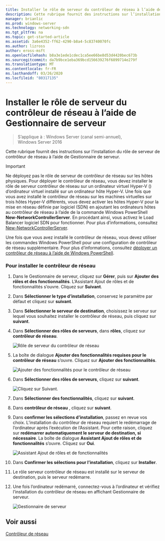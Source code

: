 ```yaml
---
title: Installer le rôle de serveur du contrôleur de réseau à l’aide de Gestionnaire de serveur
description: Cette rubrique fournit des instructions sur l’installation du rôle de serveur de contrôleur de réseau à l’aide de Gestionnaire de serveur dans Windows Server 2016.
manager: brianlic
ms.prod: windows-server
ms.technology: networking-sdn
ms.tgt_pltfrm: na
ms.topic: get-started-article
ms.assetid: 3a6e4352-ff62-4290-b8a4-5c83740070fc
ms.author: lizross
author: eross-msft
ms.openlocfilehash: b8a3e1ede1cdec1ca5ee66be8d53d4420bec673b
ms.sourcegitcommit: da7b9bce1eba369bcd156639276f6899714e279f
ms.translationtype: MT
ms.contentlocale: fr-FR
ms.lasthandoff: 03/26/2020
ms.locfileid: "80317135"
---
```

# <a name="install-the-network-controller-server-role-using-server-manager"></a>Installer le rôle de serveur du contrôleur de réseau à l’aide de Gestionnaire de serveur

>S’applique à : Windows Server (canal semi-annuel), Windows Server 2016

Cette rubrique fournit des instructions sur l’installation du rôle de serveur de contrôleur de réseau à l’aide de Gestionnaire de serveur.

>[!IMPORTANT]
>Ne déployez pas le rôle de serveur de contrôleur de réseau sur les hôtes physiques. Pour déployer le contrôleur de réseau, vous devez installer le rôle de serveur contrôleur de réseau sur un ordinateur virtuel Hyper-V \(\) d’ordinateur virtuel installé sur un ordinateur hôte Hyper-V. Une fois que vous avez installé le contrôleur de réseau sur les machines virtuelles sur trois hôtes Hyper\-V différents, vous devez activer les hôtes Hyper\-V pour la mise en réseau définie par logiciel \(SDN\) en ajoutant les ordinateurs hôtes au contrôleur de réseau à l’aide de la commande Windows PowerShell **New-NetworkControllerServer**. En procédant ainsi, vous activez le Load Balancer logiciel SDN pour fonctionner. Pour plus d’informations, consultez [New-NetworkControllerServer](https://technet.microsoft.com/itpro/powershell/windows/network-controller/new-networkcontrollerserver).
  
Une fois que vous avez installé le contrôleur de réseau, vous devez utiliser les commandes Windows PowerShell pour une configuration de contrôleur de réseau supplémentaire. Pour plus d’informations, consultez [déployer un contrôleur de réseau à l’aide de Windows PowerShell](../../deploy/Deploy-Network-Controller-using-Windows-PowerShell.md).  
  
### <a name="to-install-network-controller"></a>Pour installer le contrôleur de réseau  
  
1.  Dans le Gestionnaire de serveur, cliquez sur **Gérer**, puis sur **Ajouter des rôles et des fonctionnalités**. L’Assistant Ajout de rôles et de fonctionnalités s’ouvre. Cliquez sur **Suivant**.  
  
2.  Dans **Sélectionner le type d’installation**, conservez le paramètre par défaut et cliquez sur **suivant**.  
  
3.  Dans **Sélectionner le serveur de destination**, choisissez le serveur sur lequel vous souhaitez installer le contrôleur de réseau, puis cliquez sur **suivant**.  
  
4.  Dans **Sélectionner des rôles de serveurs**, dans **rôles**, cliquez sur **contrôleur de réseau**.  
  
    ![Rôle de serveur du contrôleur de réseau](../../../media/Install-the-Network-Controller-server-role-using-Server-Manager/netc_install_07.jpg)  
  
5.  La boîte de dialogue **Ajouter des fonctionnalités requises pour le contrôleur de réseau** s’ouvre. Cliquez sur **Ajouter des fonctionnalités**.  
  
    ![Ajouter des fonctionnalités pour le contrôleur de réseau](../../../media/Install-the-Network-Controller-server-role-using-Server-Manager/netc_install_06.jpg)  
  
6.  Dans **Sélectionner des rôles de serveurs**, cliquez sur **suivant**.  
  
    ![Cliquez sur Suivant.](../../../media/Install-the-Network-Controller-server-role-using-Server-Manager/netc_install_07.jpg)  
  
7.  Dans **Sélectionner des fonctionnalités**, cliquez sur **suivant**.  
  
8.  Dans **contrôleur de réseau** , cliquez sur **suivant**.  
  
9. Dans **confirmer les sélections d’installation**, passez en revue vos choix. L’installation du contrôleur de réseau requiert le redémarrage de l’ordinateur après l’exécution de l’Assistant. Pour cette raison, cliquez sur **redémarrer automatiquement le serveur de destination, si nécessaire**. La boîte de dialogue **Assistant Ajout de rôles et de fonctionnalités** s’ouvre. Cliquez sur **Oui**.  
  
    ![Assistant Ajout de rôles et de fonctionnalités](../../../media/Install-the-Network-Controller-server-role-using-Server-Manager/netc_install_11.jpg)  
  
10. Dans **Confirmer les sélections pour l’installation**, cliquez sur **Installer**.  
  
11. Le rôle serveur contrôleur de réseau est installé sur le serveur de destination, puis le serveur redémarre.  
  
12. Une fois l’ordinateur redémarré, connectez-vous à l’ordinateur et vérifiez l’installation du contrôleur de réseau en affichant Gestionnaire de serveur.  
  
    ![Gestionnaire de serveur](../../../media/Install-the-Network-Controller-server-role-using-Server-Manager/nc_013.jpg)  
  
## <a name="see-also"></a>Voir aussi  
[Contrôleur de réseau](Network-Controller.md)  
  


